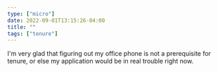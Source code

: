 ```yaml
---
type: ["micro"]
date: 2022-09-01T13:15:26-04:00
title: ""
tags: ["tenure"]
---
```

I'm very glad that figuring out my office phone is not a prerequisite for tenure, or else my application would be in real trouble right now.
